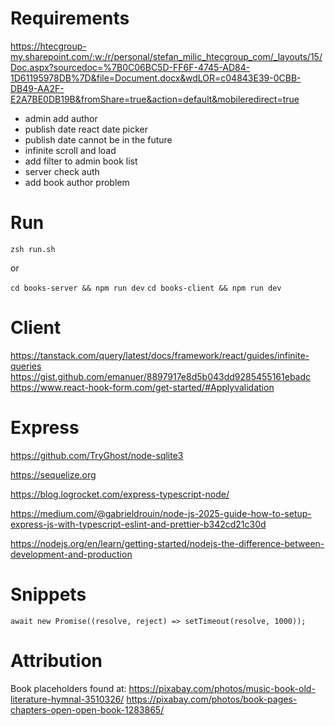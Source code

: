 # Requirements

https://htecgroup-my.sharepoint.com/:w:/r/personal/stefan_milic_htecgroup_com/_layouts/15/Doc.aspx?sourcedoc=%7B0C06BC5D-FF6F-4745-AD84-1D61195978DB%7D&file=Document.docx&wdLOR=c04843E39-0CBB-DB49-AA2F-E2A7BE0DB19B&fromShare=true&action=default&mobileredirect=true

- admin add author
- publish date react date picker
- publish date cannot be in the future
- infinite scroll and load
- add filter to admin book list
- server check auth
- add book author problem

# Run

`zsh run.sh`

or

`cd books-server && npm run dev`
`cd books-client && npm run dev`

# Client

https://tanstack.com/query/latest/docs/framework/react/guides/infinite-queries
https://gist.github.com/emanuer/8897917e8d5b043dd9285455161ebadc
https://www.react-hook-form.com/get-started/#Applyvalidation

# Express

https://github.com/TryGhost/node-sqlite3

https://sequelize.org

https://blog.logrocket.com/express-typescript-node/

https://medium.com/@gabrieldrouin/node-js-2025-guide-how-to-setup-express-js-with-typescript-eslint-and-prettier-b342cd21c30d

https://nodejs.org/en/learn/getting-started/nodejs-the-difference-between-development-and-production

# Snippets

`await new Promise((resolve, reject) => setTimeout(resolve, 1000));`

# Attribution

Book placeholders found at:
https://pixabay.com/photos/music-book-old-literature-hymnal-3510326/
https://pixabay.com/photos/book-pages-chapters-open-open-book-1283865/
